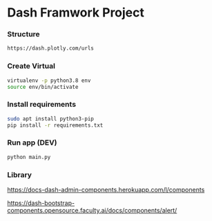 
# Dash Framwork Project

### Structure
```sh
https://dash.plotly.com/urls
```

### Create Virtual
```sh
virtualenv -p python3.8 env
source env/bin/activate
```

### Install requirements
```sh
sudo apt install python3-pip
pip install -r requirements.txt 
```

### Run app (DEV)
```sh
python main.py
```

### Library

https://docs-dash-admin-components.herokuapp.com/l/components

https://dash-bootstrap-components.opensource.faculty.ai/docs/components/alert/









